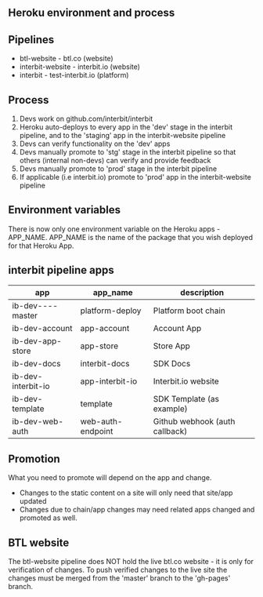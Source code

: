 Heroku environment and process
------------------------------

Pipelines
-------------
* btl-website  - btl.co (website)
* interbit-website - interbit.io (website)
* interbit - test-interbit.io (platform)

Process
-------------
1. Devs work on github.com/interbit/interbit
2. Heroku auto-deploys to every app in the 'dev' stage in the interbit pipeline, and to the 'staging' app in the interbit-website pipeline
3. Devs can verify functionality on the 'dev' apps
4. Devs manually promote to 'stg' stage in the interbit pipeline so that others (internal non-devs) can verify and provide feedback
5. Devs manually promote to 'prod' stage in the interbit pipeline
6. If applicable (i.e interbit.io) promote to 'prod' app in the interbit-website pipeline

Environment variables
-----------------------
There is now only one environment variable on the Heroku apps - APP_NAME. APP_NAME is the name of the package that you wish deployed for that Heroku App.

interbit pipeline apps
------------

|app                | app_name          | description
|------------------ |------------------ |-------------------------------
|ib-dev----master   | platform-deploy   | Platform boot chain
|ib-dev-account     | app-account       | Account App
|ib-dev-app-store   | app-store         | Store App
|ib-dev-docs        | interbit-docs     | SDK Docs
|ib-dev-interbit-io | app-interbit-io   | Interbit.io website
|ib-dev-template    | template          | SDK Template (as example)
|ib-dev-web-auth    | web-auth-endpoint | Github webhook (auth callback)



Promotion
------------

What you need to promote will depend on the app and change.
- Changes to the static content on a site will only need that site/app updated
- Changes due to chain/app changes may need related apps changed and promoted as well.


BTL website
------------
The btl-website pipeline does NOT hold the live btl.co website - it is only for verification of changes.
To push verified changes to the live site the changes must be merged from the 'master' branch to the 'gh-pages' branch.
